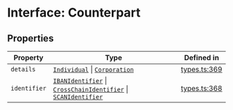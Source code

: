 # Interface: Counterpart

## Properties

| Property | Type | Defined in |
| ------ | ------ | ------ |
| `details` | [`Individual`](/docs/packages/sdk/interfaces/Individual.md) \| [`Corporation`](/docs/packages/sdk/interfaces/Corporation.md) | [types.ts:369](https://github.com/monerium/js-monorepo/blob/main/packages/sdk/src/types.ts#L369) |
| `identifier` | [`IBANIdentifier`](/docs/packages/sdk/interfaces/IBANIdentifier.md) \| [`CrossChainIdentifier`](/docs/packages/sdk/interfaces/CrossChainIdentifier.md) \| [`SCANIdentifier`](/docs/packages/sdk/interfaces/SCANIdentifier.md) | [types.ts:368](https://github.com/monerium/js-monorepo/blob/main/packages/sdk/src/types.ts#L368) |
